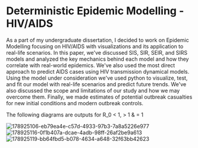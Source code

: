 # Deterministic Epidemic Modelling - HIV/AIDS
As a part of my undergraduate dissertation, I decided to work on Epidemic Modelling focusing on HIV/AIDS with visualizations and its application to real-life scenarios. In this paper, we've discussed SIS, SIR, SEIR, and SIRS models and analyzed the key mechanics behind each model and how they correlate with real-world epidemics. We've also used the most direct approach to predict AIDS cases using HIV transmission dynamical models. Using the model under consideration we've used python to visualize, test, and fit our model with real-life scenarios and predict future trends. We've also discussed the scope and limitations of our study and how we may overcome them. Finally, we made estimates of potential outbreak casualties for new initial conditions and modern outbreak controls.

The following diagrams are outputs for R_0 < 1, > 1 & = 1


![178925106-eb79ea4e-c57d-4933-97b3-7a8a5226e977](https://user-images.githubusercontent.com/65423670/179341239-451700ce-0583-41a3-a0c1-c954229fce90.png)
![178925116-0f1b407a-dcae-4adb-98ff-26af2be9a613](https://user-images.githubusercontent.com/65423670/179341242-6870074a-3570-4076-8b39-38645f405943.png)
![178925119-bb64fbd5-b078-4634-a648-32f63bb42623](https://user-images.githubusercontent.com/65423670/179341243-79a0655a-d845-44dd-acde-d7d29ede918c.png)
